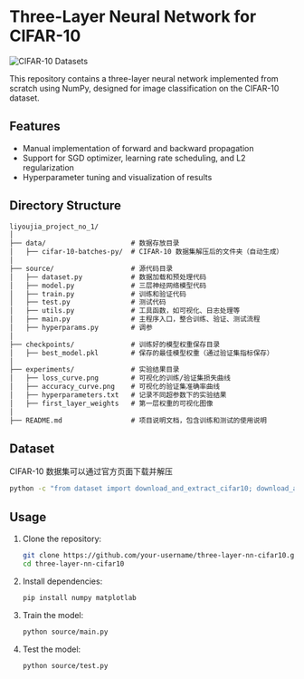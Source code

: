 # Three-Layer Neural Network for CIFAR-10
![CIFAR-10 Datasets](https://github.com/user-attachments/assets/642090c3-53af-449d-afcf-74f5ca8db477)

This repository contains a three-layer neural network implemented from scratch using NumPy, designed for image classification on the CIFAR-10 dataset.

## Features
- Manual implementation of forward and backward propagation
- Support for SGD optimizer, learning rate scheduling, and L2 regularization
- Hyperparameter tuning and visualization of results

## Directory Structure
```markdown
liyoujia_project_no_1/
│
├── data/                     # 数据存放目录
│   ├── cifar-10-batches-py/  # CIFAR-10 数据集解压后的文件夹（自动生成）
│
├── source/                   # 源代码目录
│   ├── dataset.py            # 数据加载和预处理代码
│   ├── model.py              # 三层神经网络模型代码
│   ├── train.py              # 训练和验证代码
│   ├── test.py               # 测试代码
│   ├── utils.py              # 工具函数，如可视化、日志处理等
│   ├── main.py               # 主程序入口，整合训练、验证、测试流程
│   ├── hyperparams.py        # 调参
│
├── checkpoints/              # 训练好的模型权重保存目录
│   ├── best_model.pkl        # 保存的最佳模型权重（通过验证集指标保存）
│
├── experiments/              # 实验结果目录
│   ├── loss_curve.png        # 可视化的训练/验证集损失曲线
│   ├── accuracy_curve.png    # 可视化的验证集准确率曲线
│   ├── hyperparameters.txt   # 记录不同超参数下的实验结果
│   ├── first_layer_weights   # 第一层权重的可视化图像
│
├── README.md                 # 项目说明文档，包含训练和测试的使用说明
```

## Dataset

CIFAR-10 数据集可以通过官方页面下载并解压
   ```bash
   python -c "from dataset import download_and_extract_cifar10; download_and_extract_cifar10()"
```


## Usage
1. Clone the repository:
   ```bash
   git clone https://github.com/your-username/three-layer-nn-cifar10.git
   cd three-layer-nn-cifar10
   
2. Install dependencies:
   ```bash
   pip install numpy matplotlab

3. Train the model:
   ```bash
   python source/main.py

4. Test the model:
   ```bash
   python source/test.py


